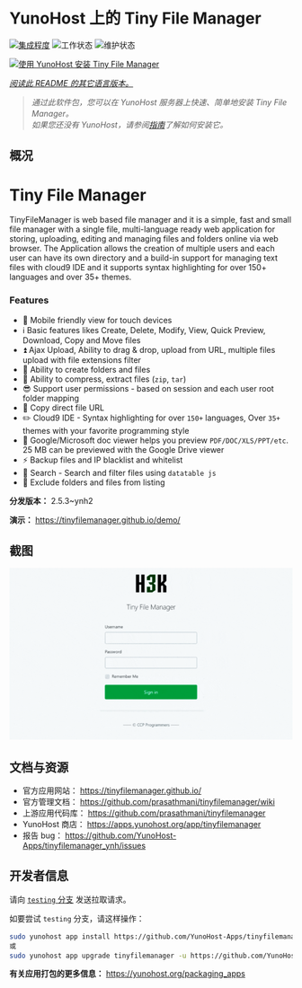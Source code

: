 <!--
注意：此 README 由 <https://github.com/YunoHost/apps/tree/master/tools/readme_generator> 自动生成
请勿手动编辑。
-->

# YunoHost 上的 Tiny File Manager

[![集成程度](https://dash.yunohost.org/integration/tinyfilemanager.svg)](https://ci-apps.yunohost.org/ci/apps/tinyfilemanager/) ![工作状态](https://ci-apps.yunohost.org/ci/badges/tinyfilemanager.status.svg) ![维护状态](https://ci-apps.yunohost.org/ci/badges/tinyfilemanager.maintain.svg)

[![使用 YunoHost 安装 Tiny File Manager](https://install-app.yunohost.org/install-with-yunohost.svg)](https://install-app.yunohost.org/?app=tinyfilemanager)

*[阅读此 README 的其它语言版本。](./ALL_README.md)*

> *通过此软件包，您可以在 YunoHost 服务器上快速、简单地安装 Tiny File Manager。*  
> *如果您还没有 YunoHost，请参阅[指南](https://yunohost.org/install)了解如何安装它。*

## 概况

# Tiny File Manager

TinyFileManager is web based file manager and it is a simple, fast and small file manager with a single file, multi-language ready web application for storing, uploading, editing and managing files and folders online via web browser. The Application allows the creation of multiple users and each user can have its own directory and a build-in support for managing text files with cloud9 IDE and it supports syntax highlighting for over 150+ languages and over 35+ themes.

### Features

- :iphone: Mobile friendly view for touch devices
- :information_source: Basic features likes Create, Delete, Modify, View, Quick Preview, Download, Copy and Move files
- :arrow_double_up: Ajax Upload, Ability to drag & drop, upload from URL, multiple files upload with file extensions filter
- :file_folder: Ability to create folders and files
- :gift: Ability to compress, extract files (`zip`, `tar`)
- :sunglasses: Support user permissions - based on session and each user root folder mapping
- :floppy_disk: Copy direct file URL
- :pencil2: Cloud9 IDE - Syntax highlighting for over `150+` languages, Over `35+` themes with your favorite programming style
- :page_facing_up: Google/Microsoft doc viewer helps you preview `PDF/DOC/XLS/PPT/etc`. 25 MB can be previewed with the Google Drive viewer
- :zap: Backup files and IP blacklist and whitelist
- :mag_right: Search - Search and filter files using `datatable js`
- :file_folder: Exclude folders and files from listing



**分发版本：** 2.5.3~ynh2

**演示：** <https://tinyfilemanager.github.io/demo/>

## 截图

![Tiny File Manager 的截图](./doc/screenshots/screenshot.png)

## 文档与资源

- 官方应用网站： <https://tinyfilemanager.github.io/>
- 官方管理文档： <https://github.com/prasathmani/tinyfilemanager/wiki>
- 上游应用代码库： <https://github.com/prasathmani/tinyfilemanager>
- YunoHost 商店： <https://apps.yunohost.org/app/tinyfilemanager>
- 报告 bug： <https://github.com/YunoHost-Apps/tinyfilemanager_ynh/issues>

## 开发者信息

请向 [`testing` 分支](https://github.com/YunoHost-Apps/tinyfilemanager_ynh/tree/testing) 发送拉取请求。

如要尝试 `testing` 分支，请这样操作：

```bash
sudo yunohost app install https://github.com/YunoHost-Apps/tinyfilemanager_ynh/tree/testing --debug
或
sudo yunohost app upgrade tinyfilemanager -u https://github.com/YunoHost-Apps/tinyfilemanager_ynh/tree/testing --debug
```

**有关应用打包的更多信息：** <https://yunohost.org/packaging_apps>
